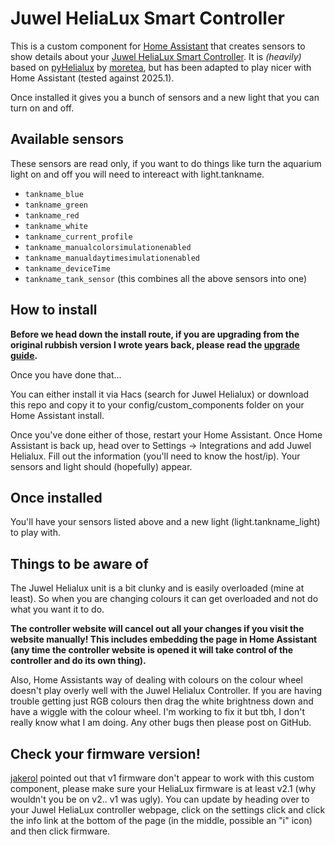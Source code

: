 
# Juwel HeliaLux Smart Controller

This is a custom component for [Home Assistant](https://www.home-assistant.io/) that creates sensors to show details about your [Juwel HeliaLux Smart Controller](https://www.juwel-aquarium.co.uk/Products/Lighting/LED/HeliaLux-LED/HeliaLux-SmartControl/). It is *(heavily)* based on [pyHelialux](https://github.com/moretea/pyHelialux) by [moretea](https://github.com/moretea), but has been adapted to play nicer with Home Assistant (tested against 2025.1).

Once installed it gives you a bunch of sensors and a new light that you can turn on and off.

## Available sensors

These sensors are read only, if you want to do things like turn the aquarium light on and off you will need to intereact with light.tankname.

* `tankname_blue`
* `tankname_green`
* `tankname_red`
* `tankname_white`
* `tankname_current_profile`
* `tankname_manualcolorsimulationenabled`
* `tankname_manualdaytimesimulationenabled`
* `tankname_deviceTime`
* `tankname_tank_sensor` (this combines all the above sensors into one)

## How to install

**Before we head down the install route, if you are upgrading from the original rubbish version I wrote years back, please read the [upgrade guide](https://github.com/MrSleeps/Juwel-HeliaLux-Home-Assistant-Custom-Component/blob/main/UPGRADE.md).**

Once you have done that...

You can either install it via Hacs (search for Juwel Helialux) or download this repo and copy it to your config/custom_components folder on your Home Assistant install.

Once you've done either of those, restart your Home Assistant. Once Home Assistant is back up, head over to Settings -> Integrations and add Juwel Helialux. Fill out the information (you'll need to know the host/ip). Your sensors and light should (hopefully) appear.

## Once installed

You'll have your sensors listed above and a new light (light.tankname_light) to play with.

## Things to be aware of

The Juwel Helialux unit is a bit clunky and is easily overloaded (mine at least). So when you are changing colours it can get overloaded and not do what you want it to do. 

**The controller website will cancel out all your changes if you visit the website manually! This includes embedding the page in Home Assistant (any time the controller website is opened it will take control of the controller and do its own thing).**

Also, Home Assistants way of dealing with colours on the colour wheel doesn't play overly well with the Juwel Helialux Controller. If you are having trouble getting just RGB colours then drag the white brightness down and have a wiggle with the colour wheel. I'm working to fix it but tbh, I don't really know what I am doing. Any other bugs then please post on GitHub.


## Check your firmware version!
[jakerol](https://github.com/MrSleeps/Juwel-HeliaLux-Home-Assistant-Custom-Component/issues/4#issuecomment-1318268129) pointed out that v1 firmware don't appear to work with this custom component, please make sure your HeliaLux firmware is at least v2.1 (why wouldn't you be on v2.. v1 was ugly). You can update by heading over to your Juwel HeliaLux controller webpage, click on the settings click and click the info link at the bottom of the page (in the middle, possible an "i" icon) and then click firmware.
